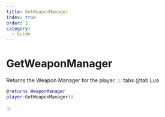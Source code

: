 ```yaml
---
title: GetWeaponManager
index: true
order: 2
category:
  - Guide
---
```


# GetWeaponManager
Returns the Weapon Manager for the player.
::: tabs
@tab Lua
```lua
@returns WeaponManager
player:GetWeaponManager()
```

:::